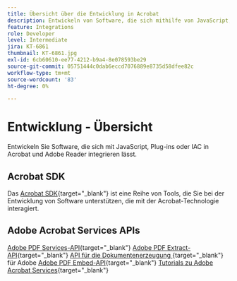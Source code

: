 ```yaml
---
title: Übersicht über die Entwicklung in Acrobat
description: Entwickeln von Software, die sich mithilfe von JavaScript, Plug-ins oder IAC in Acrobat und Adobe Reader integriert
feature: Integrations
role: Developer
level: Intermediate
jira: KT-6861
thumbnail: KT-6861.jpg
exl-id: 6cb60610-ee77-4212-b9a4-8e078593be29
source-git-commit: 05751444c0dab6eccd7076889e8735d58dfee82c
workflow-type: tm+mt
source-wordcount: '83'
ht-degree: 0%

---
```


# Entwicklung - Übersicht

Entwickeln Sie Software, die sich mit JavaScript, Plug-ins oder IAC in Acrobat und Adobe Reader integrieren lässt.

## Acrobat SDK

Das [Acrobat SDK](https://opensource.adobe.com/dc-acrobat-sdk-docs/acrobatsdk/){target="_blank"} ist eine Reihe von Tools, die Sie bei der Entwicklung von Software unterstützen, die mit der Acrobat-Technologie interagiert.

## Adobe Acrobat Services APIs

[Adobe PDF Services-API](https://developer.adobe.com/document-services/apis/pdf-services/){target="_blank"}
[Adobe PDF Extract-API](https://developer.adobe.com/document-services/apis/pdf-extract/){target="_blank"}
[API für die Dokumentenerzeugung ](https://developer.adobe.com/document-services/apis/doc-generation/){target="_blank"} für Adobe
[Adobe PDF Embed-API](https://developer.adobe.com/document-services/apis/pdf-embed/){target="_blank"}
[Tutorials zu Adobe Acrobat Services](https://experienceleague.adobe.com/docs/acrobat-services-learn/tutorials/overview.html?lang=de){target="_blank"}
